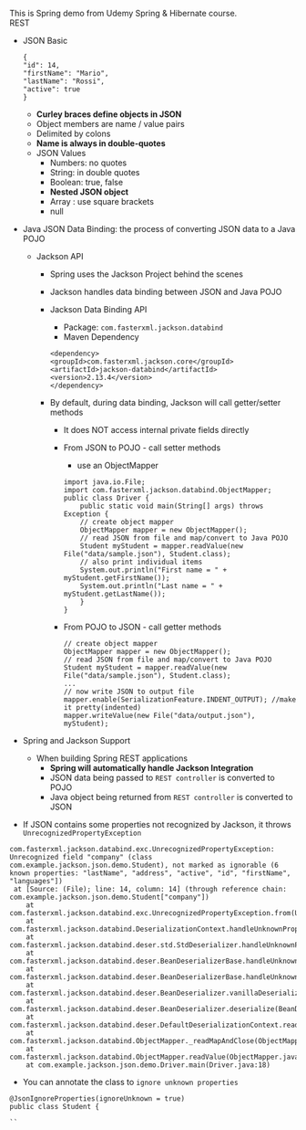 This is Spring demo from Udemy Spring & Hibernate course.   
REST 
- JSON Basic
    ```
    {
    "id": 14,
    "firstName": "Mario",
    "lastName": "Rossi",
    "active": true
    }
    ```
    - **Curley braces define objects in JSON**
    - Object members are name / value pairs
    - Delimited by colons
    - **Name is always in double-quotes**
    - JSON Values
        - Numbers: no quotes
        - String: in double quotes
        - Boolean: true, false
        - **Nested JSON object**
        - Array : use square brackets
        - null
- Java JSON Data Binding: the process of converting JSON data to a Java POJO
    - Jackson API
        - Spring uses the Jackson Project behind the scenes
        - Jackson handles data binding between JSON and Java POJO
        - Jackson Data Binding API
            - Package: `com.fasterxml.jackson.databind`
            - Maven Dependency

            ```
            <dependency>
            <groupId>com.fasterxml.jackson.core</groupId>
            <artifactId>jackson-databind</artifactId>
            <version>2.13.4</version>
            </dependency>
            ```

        - By default, during data binding, Jackson will call getter/setter methods
            - It does NOT access internal private fields directly
            - From JSON to POJO - call setter methods
                - use an ObjectMapper 

                ```
                import java.io.File;
                import com.fasterxml.jackson.databind.ObjectMapper;
                public class Driver {
                    public static void main(String[] args) throws Exception {
                    // create object mapper
                    ObjectMapper mapper = new ObjectMapper();
                    // read JSON from file and map/convert to Java POJO
                    Student myStudent = mapper.readValue(new File("data/sample.json"), Student.class);
                    // also print individual items
                    System.out.println("First name = " + myStudent.getFirstName());
                    System.out.println("Last name = " + myStudent.getLastName());
                    }
                }
                ```

            - From POJO to JSON - call getter methods 

                ```
                // create object mapper
                ObjectMapper mapper = new ObjectMapper();
                // read JSON from file and map/convert to Java POJO
                Student myStudent = mapper.readValue(new File("data/sample.json"), Student.class);
                ...
                // now write JSON to output file
                mapper.enable(SerializationFeature.INDENT_OUTPUT); //make it pretty(indented)
                mapper.writeValue(new File("data/output.json"), myStudent);
                ```

- Spring and Jackson Support
    - When building Spring REST applications
        - **Spring will automatically handle Jackson Integration**
        - JSON data being passed to `REST controller` is converted to POJO
        - Java object being returned from `REST controller` is converted to JSON

- If JSON contains some properties not recognized by Jackson, it throws `UnrecognizedPropertyException`

```
com.fasterxml.jackson.databind.exc.UnrecognizedPropertyException: Unrecognized field "company" (class com.example.jackson.json.demo.Student), not marked as ignorable (6 known properties: "lastName", "address", "active", "id", "firstName", "languages"])
 at [Source: (File); line: 14, column: 14] (through reference chain: com.example.jackson.json.demo.Student["company"])
	at com.fasterxml.jackson.databind.exc.UnrecognizedPropertyException.from(UnrecognizedPropertyException.java:61)
	at com.fasterxml.jackson.databind.DeserializationContext.handleUnknownProperty(DeserializationContext.java:1127)
	at com.fasterxml.jackson.databind.deser.std.StdDeserializer.handleUnknownProperty(StdDeserializer.java:2023)
	at com.fasterxml.jackson.databind.deser.BeanDeserializerBase.handleUnknownProperty(BeanDeserializerBase.java:1700)
	at com.fasterxml.jackson.databind.deser.BeanDeserializerBase.handleUnknownVanilla(BeanDeserializerBase.java:1678)
	at com.fasterxml.jackson.databind.deser.BeanDeserializer.vanillaDeserialize(BeanDeserializer.java:320)
	at com.fasterxml.jackson.databind.deser.BeanDeserializer.deserialize(BeanDeserializer.java:177)
	at com.fasterxml.jackson.databind.deser.DefaultDeserializationContext.readRootValue(DefaultDeserializationContext.java:323)
	at com.fasterxml.jackson.databind.ObjectMapper._readMapAndClose(ObjectMapper.java:4674)
	at com.fasterxml.jackson.databind.ObjectMapper.readValue(ObjectMapper.java:3494)
	at com.example.jackson.json.demo.Driver.main(Driver.java:18)

```
- You can annotate the class to `ignore unknown properties`

```
@JsonIgnoreProperties(ignoreUnknown = true)
public class Student {

``